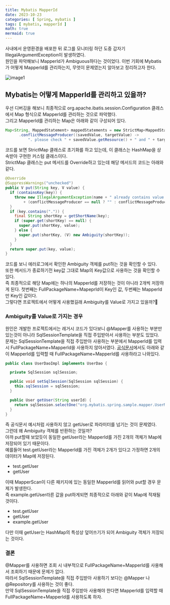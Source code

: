 ```yaml
---
title: Mybatis MapperId
date: 2023-10-23
categories: [ Spring, mybatis ]
tags: [ mybatis, mapperId ]
math: true
mermaid: true
---
```



사내에서 운영환경을 배포한 뒤 로그를 모니터링 하던 도중 갑자기 IllegalArgumentException이 발생하였다. <br>
원인을 파악해보니 MapperId가 Ambiguous하다는 것이었다. 이번 기회에 Mybatis가 어떻게 MapperId를 관리하는지, 
무엇이 문제였는지 알아보고 정리하고자 한다.

![image1](https://github.com/phantom08266/phantom08266.github.io/assets/39672033/482a3fc2-7fdc-4ba5-b746-b4f6e0bbee22)

## Mybatis는 어떻게 MapperId를 관리하고 있을까?

우선 디버깅을 해보니 최종적으로 org.apache.ibatis.session.Configuration 클래스에서 Map 형식으로 MapperId를 관리하는 것으로 파악했다. <br>
그리고 MapperId를 관리하는 Map은 아래와 같이 구성되어 있다.

```java
Map<String, MappedStatement> mappedStatements = new StrictMap<MappedStatement>("Mapped Statements collection")
      .conflictMessageProducer((savedValue, targetValue) ->
          ". please check " + savedValue.getResource() + " and " + targetValue.getResource());
```
코드를 보면 StrictMap 클래스로 초기화를 하고 있는데, 이 클래스는 HashMap을 상속받아 구현한 커스텀 클래스이다. <br>
StrictMap 클래스는 put 메서드를 Override하고 있는데 해당 메서드의 코드는 아래와 같다.

```java
@Override
@SuppressWarnings("unchecked")
public V put(String key, V value) {
  if (containsKey(key)) {
    throw new IllegalArgumentException(name + " already contains value for " + key
        + (conflictMessageProducer == null ? "" : conflictMessageProducer.apply(super.get(key), value)));
  }
  if (key.contains(".")) {
    final String shortKey = getShortName(key);
    if (super.get(shortKey) == null) {
      super.put(shortKey, value);
    } else {
      super.put(shortKey, (V) new Ambiguity(shortKey));
    }
  }
  return super.put(key, value);
}
```
코드를 보니 에러로그에서 확인한 Ambiguity 객체를 put하는 것을 확인할 수 있다. <br>
또한 메서드가 종료하기전 key값 그대로 Map의 Key값으로 사용하는 것을 확인할 수 있다. <br>
즉 최종적으로 해당 Map에는 하나의 MapperId를 저장하는 것이 아니라 2개씩 저장하게 된다. 첫번째는 FullPackageName+MapeprId이 Key인 값,
두번째는 MapperId만 Key인 값이다. <br>
그렇다면 프로젝트에서 어떻게 사용했길래 Ambiguity를 Value로 가지고 있을까?🤔


### Ambiguity를 Value로 가지는 경우

원인은 개발한 프로젝트에서는 레거시 코드가 있다보니 @Mapper를 사용하는 부분만 있는것이 아니라 SqlSessionTemplate을 직접 주입받아서 사용하는 부분도 있었다. <br>
문제는 SqlSessionTemplate을 직접 주입받아 사용하는 부분에서 MapperId를 입력 시 FullPackageName+MapperId을 사용하지 않아서였다.
[공식문서](https://mybatis.org/spring/ko/sqlsession.html)에서도 아래와 같이 MapperId를 입력할 때 FullPackageName+MapperId를 사용하라고 나와있다.

```java
public class UserDaoImpl implements UserDao {

  private SqlSession sqlSession;

  public void setSqlSession(SqlSession sqlSession) {
    this.sqlSession = sqlSession;
  }

  public User getUser(String userId) {
    return sqlSession.selectOne("org.mybatis.spring.sample.mapper.UserMapper.getUser", userId);
  }
}
```

즉 공식문서 예시처럼 사용하지 않고 getUser로 파라미터를 넘기는 것이 문제였다. <br>
그런데 왜 Ambiguity 객체를 반환하는 것일까? <br>
아까 put할때 보았듯이 동일한 getUser라는 MapperId를 가진 2개의 객체가 Map에 저장되어 있기 때문이다. <br>
예를들어 test.getUser라는 MapperId를 가진 객체가 2개가 있다고 가정하면 2개의 데이터가 Map에 저장된다. 
- test.getUser
- getUser

이때 MapperScan이 다른 패키지에 있는 동일한 MapperId를 읽어와 put할 경우 문제가 발생한다. <br>
즉 example.getUser라른 값을 put하게되면 최종적으로 아래와 같이 Map에 적재될 것이다.
- test.getUser
- getUser
- example.getUser

다만 이때 getUser는 HashMap의 특성상 덮어쓰기가 되어 Ambiguity 객체가 저장되는 것이다. <br>


### 결론
@Mapper를 사용하면 조회 시 내부적으로 FullPackageName+MapperId를 사용해서 조회하기 때문에 문제가 없다. <br>
따라서 SqlSessionTemplate을 직접 주입받아 사용하기 보다는 @Mapper 나 @Repository를 사용하는 것이 좋다. <br>
만약 SqlSessionTemplate을 직접 주입받아 사용해야 한다면 MapperId를 입력할 때 FullPackageName+MapperId를 사용하도록 하자. <br>
